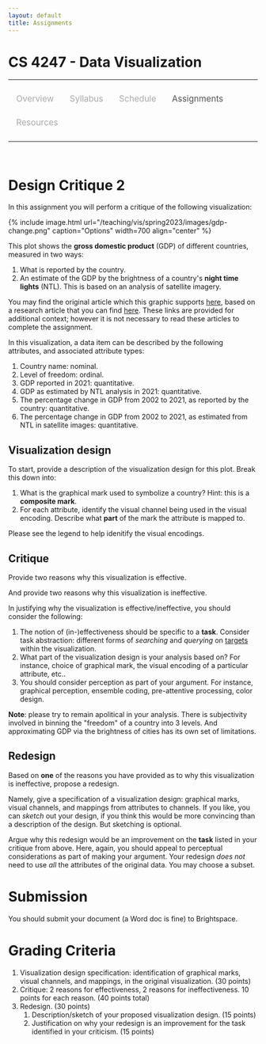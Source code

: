 ```yaml
---
layout: default
title: Assignments
---
```


<style>
.topnav {
  overflow: hidden;
  background-color: #fdfdfd;
}

.topnav a {
  float: left;
  color: #aaaaaa;
  text-align: center;
  padding: 14px 16px;
  text-decoration: none;
  font-size: 17px;
}

.topnav a:hover {
  color: #555555;
}

.topnav a.active {
  color: #555555;
}
</style>

# CS 4247 - Data Visualization

---

<div class='topnav'>
  <a href="/teaching/vis/spring2023">Overview</a>
  <a href="/teaching/vis/spring2023/syllabus">Syllabus</a>
  <a href="/teaching/vis/spring2023/schedule">Schedule</a>
  <a class='active' href="/teaching/vis/spring2023/assignments">Assignments</a>
  <a href="/teaching/vis/spring2023/resources">Resources</a>
</div>

---

<br>

# Design Critique 2

In this assignment you will perform a critique of the following visualization:

{% include image.html url="/teaching/vis/spring2023/images/gdp-change.png" caption="Options" width=700 align="center" %}

This plot shows the **gross domestic product** (GDP) of different countries, measured in two ways:

1. What is reported by the country.
2. An estimate of the GDP by the brightness of a country's **night time lights** (NTL). This is based on an analysis of satellite imagery.

You may find the original article which this graphic supports [here](https://www.economist.com/graphic-detail/2022/09/29/a-study-of-lights-at-night-suggests-dictators-lie-about-economic-growth), based on a research article that you can find [here](https://papers.ssrn.com/sol3/papers.cfm?abstract_id=3093296). These links are provided for additional context; however it is not necessary to read these articles to complete the assignment.

In this visualization, a data item can be described by the following attributes, and associated attribute types:

1. Country name: nominal.
2. Level of freedom: ordinal.
3. GDP reported in 2021: quantitative.
4. GDP as estimated by NTL analysis in 2021: quantitative.
5. The percentage change in GDP from 2002 to 2021, as reported by the country: quantitative.
6. The percentage change in GDP from 2002 to 2021, as estimated from NTL in satellite images: quantitative.

## Visualization design

To start, provide a description of the visualization design for this plot. Break this down into:

1. What is the graphical mark used to symbolize a country? Hint: this is a **composite mark**.
2. For each attribute, identify the visual channel being used in the visual encoding. Describe what **part** of the mark the attribute is mapped to.

Please see the legend to help idenitify the visual encodings.

## Critique

Provide two reasons why this visualization is effective.

And provide two reasons why this visualization is ineffective.

In justifying why the visualization is effective/ineffective, you should consider the following:

1. The notion of (in-)effectiveness should be specific to a **task**. Consider task abstraction: different forms of _searching_ and _querying_ on <u>targets</u> within the visualization.
2. What part of the visualization design is your analysis based on? For instance, choice of graphical mark, the visual encoding of a particular attribute, etc..
3. You should consider perception as part of your argument. For instance, graphical perception, ensemble coding, pre-attentive processing, color design.

**Note**: please try to remain apolitical in your analysis. There is subjectivity involved in binning the "freedom" of a country into 3 levels. And approximating GDP via the brightness of cities has its own set of limitations.

## Redesign

Based on **one** of the reasons you have provided as to why this visualization is ineffective, propose a redesign.

Namely, give a specification of a visualization design: graphical marks, visual channels, and mappings from attributes to channels. If you like, you can _sketch_ out your design, if you think this would be more convincing than a description of the design. But sketching is optional.

Argue why this redesign would be an improvement on the **task** listed in your critique from above. Here, again, you should appeal to perceptual considerations as part of making your argument. Your redesign _does not_ need to use _all_ the attributes of the original data. You may choose a subset.

# Submission

You should submit your document (a Word doc is fine) to Brightspace.

# Grading Criteria

1. Visualization design specification: identification of graphical marks, visual channels, and mappings, in the original visualization. (30 points)
2. Critique: 2 reasons for effectiveness, 2 reasons for ineffectiveness. 10 points for each reason. (40 points total)
3. Redesign. (30 points)
	1. Description/sketch of your proposed visualization design. (15 points)
	2. Justification on why your redesign is an improvement for the task identified in your criticism. (15 points)
